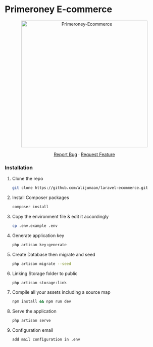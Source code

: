 # Primeroney E-commerce

<!-- PROJECT LOGO -->
<p align="center"><a href="https://demoshop.primeroney.sa" target="_blank"><img src="https://demoshop.primeroney.sa/img/logo.png" width="400" alt="Primeroney-Ecommerce"></a></p>

<p align="center">
  <p align="center">
    <a href="https://github.com/alijumaan/laravel-ecommerce/issues">Report Bug</a>
    ·
    <a href="https://github.com/alijumaan/laravel-ecommerce/issues">Request Feature</a>
  </p>

### Installation

1. Clone the repo
   ```sh
   git clone https://github.com/alijumaan/laravel-ecommerce.git
   ```
2. Install Composer packages
   ```sh
   composer install
   ```
3. Copy the environment file & edit it accordingly
   ```sh
   cp .env.example .env
   ```

4. Generate application key
   ```sh
   php artisan key:generate
   ```

5. Create Database then migrate and seed
   ```sh
   php artisan migrate --seed


6. Linking Storage folder to public
   ```sh
   php artisan storage:link
   ```


7. Compile all your assets including a source map
   ```sh
   npm install && npm run dev
   ```

8. Serve the application
   ```sh
   php artisan serve
   ```
   
9. Configuration email
   ```sh
   add mail configuration in .env
   ```

